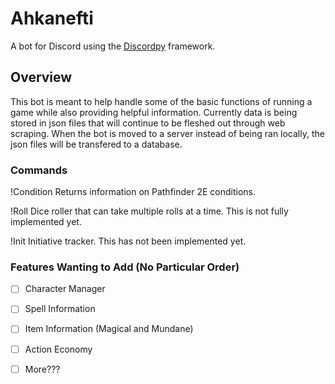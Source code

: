 # Ahkanefti
A bot for Discord using the [Discordpy](https://discordpy.readthedocs.io/en/latest/index.html#) framework.

## Overview
This bot is meant to help handle some of the basic functions of running a game while also providing helpful information.
Currently data is being stored in json files that will continue to be fleshed out through web scraping. When the bot is moved to a server instead of being ran locally, the json files will be transfered to a database.

### Commands
!Condition
    Returns information on Pathfinder 2E conditions.

!Roll
    Dice roller that can take multiple rolls at a time.
    This is not fully implemented yet.

!Init
    Initiative tracker.
    This has not been implemented yet.


### Features Wanting to Add (No Particular Order)
- [ ] Character Manager
- [ ] Spell Information
- [ ] Item Information (Magical and Mundane)
- [ ] Action Economy
- [ ] More???


